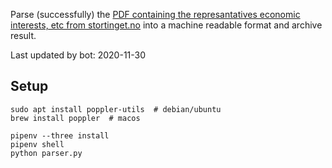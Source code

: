 Parse (successfully) the [PDF containing the represantatives economic interests, etc from stortinget.no](https://www.stortinget.no/no/Stortinget-og-demokratiet/Representantene/Okonomiske-interesser/) into a machine readable format and archive result.

Last updated by bot: 2020-11-30

## Setup
    sudo apt install poppler-utils  # debian/ubuntu
    brew install poppler  # macos

    pipenv --three install
    pipenv shell
    python parser.py

